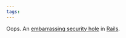 ```yaml
---
tags: 
---
```


Oops. An [embarrassing security hole](http://n8.tumblr.com/post/117477059/security-hole-found-in-rails-2-3s) in [Rails](/wiki/Rails).
